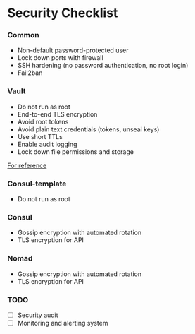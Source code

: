 # Security Checklist

### Common
- Non-default password-protected user
- Lock down ports with firewall
- SSH hardening (no password authentication, no root login)
- Fail2ban

### Vault
- Do not run as root
- End-to-end TLS encryption
- Avoid root tokens
- Avoid plain text credentials (tokens, unseal keys)
- Use short TTLs
- Enable audit logging
- Lock down file permissions and storage

[For reference](https://learn.hashicorp.com/tutorials/vault/production-hardening?in=vault/day-one-raft)

### Consul-template
- Do not run as root

### Consul
- Gossip encryption with automated rotation
- TLS encryption for API

### Nomad
- Gossip encryption with automated rotation
- TLS encryption for API

### TODO
- [ ] Security audit
- [ ] Monitoring and alerting system
